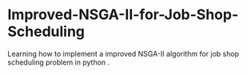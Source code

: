 # Improved-NSGA-II-for-Job-Shop-Scheduling
Learning how to implement a improved NSGA-II algorithm for job shop scheduling problem in python .
